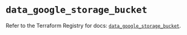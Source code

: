# `data_google_storage_bucket`

Refer to the Terraform Registry for docs: [`data_google_storage_bucket`](https://registry.terraform.io/providers/hashicorp/google/6.40.0/docs/data-sources/storage_bucket).
